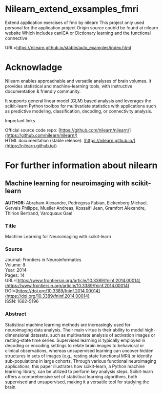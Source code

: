 # Nilearn_extend_exsamples_fmri
Extend application exercises of fmri by nilearn
This project only used personal for the application project
Origin source coubld be found at nilearn website
Which includes canICA or Dictionary learning and the functional connective

URL=https://nilearn.github.io/stable/auto_examples/index.html

# Acknowladge
Nilearn enables approachable and versatile analyses of brain volumes. It provides statistical and machine-learning tools, with instructive documentation & friendly community.

It supports general linear model (GLM) based analysis and leverages the scikit-learn Python toolbox for multivariate statistics with applications such as predictive modeling, classification, decoding, or connectivity analysis.

Important links

Official source code repo: [https://github.com/nilearn/nilearn/](https://github.com/nilearn/nilearn/)  
HTML documentation (stable release): [https://nilearn.github.io/](https://nilearn.github.io/)

# For further information about nilearn
## Machine learning for neuroimaging with scikit-learn

**AUTHOR:** Abraham Alexandre, Pedregosa Fabian, Eickenberg Michael, Gervais Philippe, Mueller Andreas, Kossaifi Jean, Gramfort Alexandre, Thirion Bertrand, Varoquaux Gael

### Title
Machine Learning for Neuroimaging with scikit-learn

### Source
Journal: Frontiers in Neuroinformatics  
Volume: 8  
Year: 2014  
Pages: 14  
URL=[https://www.frontiersin.org/article/10.3389/fninf.2014.00014](https://www.frontiersin.org/article/10.3389/fninf.2014.00014)  
DOI=[https://doi.org/10.3389/fninf.2014.00014](https://doi.org/10.3389/fninf.2014.00014)  
ISSN: 1662-5196

### Abstract
Statistical machine learning methods are increasingly used for neuroimaging data analysis. Their main virtue is their ability to model high-dimensional datasets, such as multivariate analysis of activation images or resting-state time series. Supervised learning is typically employed in decoding or encoding settings to relate brain images to behavioral or clinical observations, whereas unsupervised learning can uncover hidden structures in sets of images (e.g., resting state functional MRI) or identify sub-populations in large cohorts. Through various functional neuroimaging applications, this paper illustrates how scikit-learn, a Python machine learning library, can be utilized to perform key analysis steps. Scikit-learn offers a comprehensive set of statistical learning algorithms, both supervised and unsupervised, making it a versatile tool for studying the brain.

